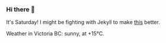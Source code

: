 ### Hi there :wave:

It's Saturday! I might be fighting with Jekyll to make [this](https://swissclubtoronto.ca) better.

Weather in Victoria BC: sunny, at +15°C.
